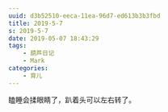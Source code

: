 ```yaml
---
uuid: d3b52510-eeca-11ea-96d7-ed613b3b3fbd
title: 2019-5-7
s: 2019-5-7
date: 2019-05-07 18:43:29
tags:
	- 葫芦日记
	- Mark
categories:
	- 育儿
---
```


瞌睡会揉眼睛了，趴着头可以左右转了。

